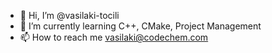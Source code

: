 - 👋 Hi, I’m @vasilaki-tocili
- 🌱 I’m currently learning C++, CMake, Project Management
- 📫 How to reach me vasilaki@codechem.com
